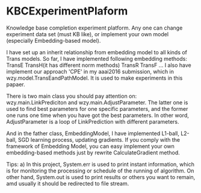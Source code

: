 # KBCExperimentPlaform
Knowledge base completion experiment platform. Any one can change experiment data set (must KB like), or implement your own model (especially Embedding-based model).

I have set up an inherit relationship from embedding model to all kinds of Trans models. So far, I have implemented following embedding methods:
TransE
TransH(it has different norm methods)
TransR
TransF
...
I also have implement our approach 'CPE' in my aaai2016 submission, which in wzy.model.TransEandPathModel. It is used to make experiments in this papaer.

There is two main class you should pay attention on: wzy.main.LinkPrediciton and wzy.main.AdjustParameter. The latter one is used to find best parameters for one specific parameters, and the former one runs one time when you have got the best parameters. In other word, AdjustParameter is a loop of LinkPrediction with different parameters.

And in the father class, EmbeddingModel, I have implemented L1-ball, L2-ball, SGD learning process, updating gradients. If you comply with the framework of Embedding Model, you can easy implement your own embedding-based methods just by rewrite CalculateGradient method.

Tips:
a) In this project, System.err is used to print instant information, which is for monitoring the processing or schedule of the running of algorithm. On other hand, System.out is used to print results or others you want to remain, amd usually it should be redirected to file stream.
